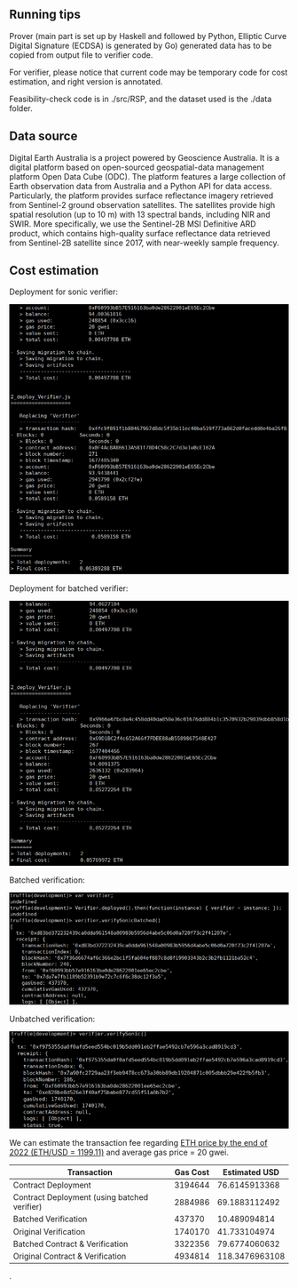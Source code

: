 ## Running tips



Prover (main part is set up by Haskell and followed by Python, Elliptic Curve Digital Signature (ECDSA) is generated by Go) generated data has to be copied from output file to verifier code.

For verifier, please notice that current code may be temporary code for cost estimation, and right version is annotated.

Feasibility-check code is in ./src/RSP, and the dataset used is the ./data folder.



## Data source



Digital Earth Australia is a project powered by Geoscience Australia. It is a digital platform based on open-sourced geospatial-data management platform Open Data Cube (ODC). The platform features a large collection of Earth observation data from Australia and a Python API for data access. Particularly, the platform provides surface reflectance imagery retrieved from Sentinel-2 ground observation satellites. The satellites provide high spatial resolution (up to 10 m) with 13 spectral bands, including NIR and SWIR. More specifically, we use the Sentinel-2B MSI Definitive ARD product, which contains high-quality surface reflectance data retrieved from Sentinel-2B satellite since 2017, with near-weekly sample frequency.



## Cost estimation



Deployment for sonic verifier:

![2](2.png)



Deployment for batched verifier:

![2](4.png)



Batched verification:

![3](3.png)



Unbatched verification:

![1](1.png)



We can estimate the transaction fee regarding [ETH price by the end of 2022 (ETH/USD = 1199.11)](https://ycharts.com/indicators/ethereum_price) and average gas price = 20 gwei.



| Transaction                                  | Gas Cost | Estimated USD  |
| -------------------------------------------- | -------- | -------------- |
| Contract Deployment                          | 3194644  | 76.6145913368  |
| Contract Deployment (using batched verifier) | 2884986  | 69.1883112492  |
| Batched Verification                         | 437370   | 10.489094814   |
| Original Verification                        | 1740170  | 41.733104974   |
| Batched Contract & Verification              | 3322356  | 79.6774060632  |
| Original Contract & Verification             | 4934814  | 118.3476963108 |

.

